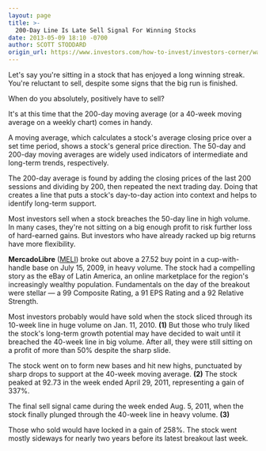 ```yaml
---
layout: page
title: >-
  200-Day Line Is Late Sell Signal For Winning Stocks
date: 2013-05-09 18:10 -0700
author: SCOTT STODDARD
origin_url: https://www.investors.com/how-to-invest/investors-corner/watch-200-day-line-for-sell-signal
---
```





Let's say you're sitting in a stock that has enjoyed a long winning streak. You're reluctant to sell, despite some signs that the big run is finished.


When do you absolutely, positively have to sell?


It's at this time that the 200-day moving average (or a 40-week moving average on a weekly chart) comes in handy.


A moving average, which calculates a stock's average closing price over a set time period, shows a stock's general price direction. The 50-day and 200-day moving averages are widely used indicators of intermediate and long-term trends, respectively.


The 200-day average is found by adding the closing prices of the last 200 sessions and dividing by 200, then repeated the next trading day. Doing that creates a line that puts a stock's day-to-day action into context and helps to identify long-term support.


Most investors sell when a stock breaches the 50-day line in high volume. In many cases, they're not sitting on a big enough profit to risk further loss of hard-earned gains. But investors who have already racked up big returns have more flexibility.


**MercadoLibre** ([MELI](https://research.investors.com/quote.aspx?symbol=MELI)) broke out above a 27.52 buy point in a cup-with-handle base on July 15, 2009, in heavy volume. The stock had a compelling story as the eBay of Latin America, an online marketplace for the region's increasingly wealthy population. Fundamentals on the day of the breakout were stellar — a 99 Composite Rating, a 91 EPS Rating and a 92 Relative Strength.


Most investors probably would have sold when the stock sliced through its 10-week line in huge volume on Jan. 11, 2010. **(1)** But those who truly liked the stock's long-term growth potential may have decided to wait until it breached the 40-week line in big volume. After all, they were still sitting on a profit of more than 50% despite the sharp slide.


The stock went on to form new bases and hit new highs, punctuated by sharp drops to support at the 40-week moving average. **(2)** The stock peaked at 92.73 in the week ended April 29, 2011, representing a gain of 337%.


The final sell signal came during the week ended Aug. 5, 2011, when the stock finally plunged through the 40-week line in heavy volume. **(3)**


Those who sold would have locked in a gain of 258%. The stock went mostly sideways for nearly two years before its latest breakout last week.




